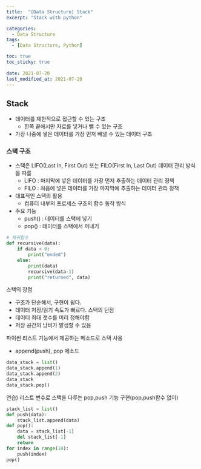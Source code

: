 ```yaml
---
title:  "[Data Structure] Stack"
excerpt: "Stack with python"

categories:
  - Data Structure
tags:
  - [Data Structure, Python]

toc: true
toc_sticky: true
 
date: 2021-07-20
last_modified_at: 2021-07-20
---
```

## Stack
- 데이터를 제한적으로 접근할 수 있는 구조
    - 한쪽 끝에서만 자료를 넣거나 뺄 수 있는 구조
- 가장 나중에 쌓은 데이터를 가장 먼저 빼낼 수 있는 데이터 구조

### 스택 구조
- 스택은 LIFO(Last In, First Out) 또는 FILO(First In, Last Out) 데이터 관리 방식을 따름
    - LIFO : 마지막에 넣은 데이터를 가장 먼저 추출하는 데이터 관리 정책
    - FILO : 처음에 넣은 데이터를 가장 마지막에 추출하는 데이터 관리 정책
- 대표적인 스택의 활용
    - 컴퓨터 내부의 프로세스 구조의 함수 동작 방식
- 주요 기능
    - push() : 데이터를 스택에 넣기
    - pop() : 데이터를 스택에서 꺼내기
```python
# 재귀함수
def recursive(data):
    if data < 0:
        print("ended")
    else:
        print(data)
        recursive(data-1)
        print("returned", data)
```
스택의 장점
- 구조가 단순해서, 구현이 쉽다.
- 데이터 저장/읽기 속도가 빠르다.
스택의 단점
- 데이터 최대 갯수를 미리 정해야함
- 저장 공간의 낭비가 발생할 수 있음

파이썬 리스트 기능에서 제공하는 메소드로 스택 사용
- append(push), pop 메소드
```python
data_stack = list()
data_stack.append(1)
data_stack.append(2)
data_stack
data_stack.pop()
```

연습) 리스트 변수로 스택을 다루는 pop,push 기능 구현(pop,push함수 없이)
```python
stack_list = list()
def push(data):
    stack_list.append(data)
def pop():
    data = stack_list[-1]
    del stack_list[-1]
    return
for index in range(10):
    push(index)
pop()
```